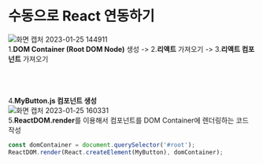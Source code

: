 # 수동으로 React 연동하기

![화면 캡처 2023-01-25 144911](https://user-images.githubusercontent.com/114986610/214489999-91a49ef2-581f-4259-b1ba-afa013a793c7.png) \
1.**DOM Container (Root DOM Node)** 생성 -> 2.**리액트** 가져오기 -> 3.**리액트 컴포넌트** 가져오기
<br><br><br><br>


4.**MyButton.js 컴포넌트 생성** \
![화면 캡처 2023-01-25 160331](https://user-images.githubusercontent.com/114986610/214500753-d3d0c20a-79e9-4c3b-b477-e0c879d48530.png) \
5.**ReactDOM.render**를 이용해서 컴포넌트를 DOM Container에 렌더링하는 코드 작성 
```javascript
const domContainer = document.querySelector('#root');
ReactDOM.render(React.createElement(MyButton), domContainer);
```
